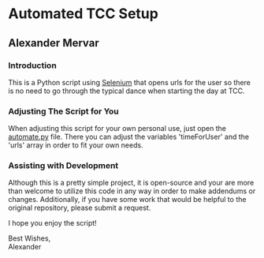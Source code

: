# Automated TCC Setup
## Alexander Mervar

### Introduction
This is a Python script using [Selenium](https://www.selenium.dev) that opens urls for the user so there is no need to go through the typical dance when starting the day at TCC.

### Adjusting The Script for You
When adjusting this script for your own personal use, just open the [automate.py](automate.py) file. There you can adjust the variables 'timeForUser' and the 'urls' array in order to fit your own needs.

### Assisting with Development
Although this is a pretty simple project, it is open-source and your are more than welcome to utilize this code in any way in order to make addendums or changes. Additionally, if you have some work that would be helpful to the original repository, please submit a request.

I hope you enjoy the script!

Best Wishes,  
Alexander